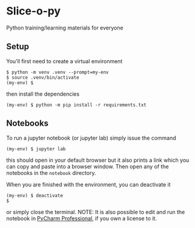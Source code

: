 # Slice-o-py

Python training/learning materials for everyone

## Setup

You'll first need to create a virtual environment

    $ python -m venv .venv --prompt=my-env
    $ source .venv/bin/activate
    (my-env) $

then install the dependencies

    (my-env) $ python -m pip install -r requirements.txt

## Notebooks 

To run a jupyter notebook (or jupyter lab) simply issue the command

    (my-env) $ jupyter lab

this should open in your default browser but it also prints a link which you
can copy and paste into a browser window.  Then open any of the notebooks
in the `notebook` directory.


When you are finished with the environment, you can deactivate it

    (my-env) $ deactivate
    $

or simply close the terminal.   NOTE: It is also possible to edit and run the
notebook in [PyCharm Professional](https://www.jetbrains.com/pycharm/), if you
own a license to it.

